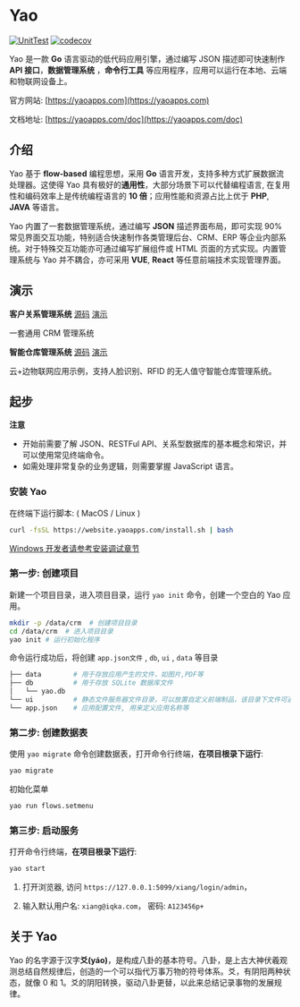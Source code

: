 # Yao

[![UnitTest](https://github.com/YaoApp/yao/actions/workflows/unit-test.yml/badge.svg)](https://github.com/YaoApp/yao/actions/workflows/unit-test.yml)
[![codecov](https://codecov.io/gh/YaoApp/yao/branch/main/graph/badge.svg?token=294Y05U71J)](https://codecov.io/gh/YaoApp/yao)

Yao 是一款 **Go** 语言驱动的低代码应用引擎，通过编写 JSON 描述即可快速制作 **API 接口**，**数据管理系统** ，**命令行工具** 等应用程序，应用可以运行在本地、云端和物联网设备上。

官方网站: [https://yaoapps.com](https://yaoapps.com)

文档地址: [https://yaoapps.com/doc](https://yaoapps.com/doc)

## 介绍

Yao 基于 **flow-based** 编程思想，采用 **Go** 语言开发，支持多种方式扩展数据流处理器。这使得 Yao 具有极好的**通用性**，大部分场景下可以代替编程语言, 在复用性和编码效率上是传统编程语言的 **10 倍**；应用性能和资源占比上优于 **PHP**, **JAVA** 等语言。

Yao 内置了一套数据管理系统，通过编写 **JSON** 描述界面布局，即可实现 90% 常见界面交互功能，特别适合快速制作各类管理后台、CRM、ERP 等企业内部系统。对于特殊交互功能亦可通过编写扩展组件或 HTML 页面的方式实现。内置管理系统与 Yao 并不耦合，亦可采用 **VUE**, **React** 等任意前端技术实现管理界面。

## 演示

**客户关系管理系统** [源码](https://github.com/yaoapp/crm) [演示](https://demo-crm.yaoapps.com)

一套通用 CRM 管理系统

**智能仓库管理系统** [源码](https://github.com/yaoapp/warehouse) [演示](https://demo-warehouse.yaoapps.com)

云+边物联网应用示例，支持人脸识别、RFID 的无人值守智能仓库管理系统。

## 起步

**注意**

- 开始前需要了解 JSON、RESTFul API、关系型数据库的基本概念和常识，并可以使用常见终端命令。
- 如需处理非常复杂的业务逻辑，则需要掌握 JavaScript 语言。

### 安装 Yao

在终端下运行脚本: ( MacOS / Linux )

```bash
curl -fsSL https://website.yaoapps.com/install.sh | bash
```

[Windows 开发者请参考安装调试章节](https://yaoapps.com/doc/a.%E4%BB%8B%E7%BB%8D/b.%E5%AE%89%E8%A3%85%E8%B0%83%E8%AF%95)

### 第一步: 创建项目

新建一个项目目录，进入项目目录，运行 `yao init` 命令，创建一个空白的 Yao 应用。

```bash
mkdir -p /data/crm  # 创建项目目录
cd /data/crm  # 进入项目目录
yao init # 运行初始化程序
```

命令运行成功后，将创建 `app.json文件` , `db`, `ui` , `data` 等目录

```bash
├── data        # 用于存放应用产生的文件，如图片,PDF等
├── db          # 用于存放 SQLite 数据库文件
│   └── yao.db
└── ui          # 静态文件服务器文件目录，可以放置自定义前端制品，该目录下文件可通过 http://host:port/文件名称 访问。
└── app.json    # 应用配置文件, 用来定义应用名称等
```

### 第二步: 创建数据表

使用 `yao migrate` 命令创建数据表，打开命令行终端，**在项目根录下运行**:

```bash
yao migrate
```

初始化菜单

```bash
yao run flows.setmenu
```

### 第三步: 启动服务

打开命令行终端，**在项目根录下运行**:

```bash
yao start
```

1. 打开浏览器, 访问 `https://127.0.0.1:5099/xiang/login/admin`，

2. 输入默认用户名: `xiang@iqka.com`， 密码: `A123456p+`

## 关于 Yao

Yao 的名字源于汉字**爻(yáo)**，是构成八卦的基本符号。八卦，是上古大神伏羲观测总结自然规律后，创造的一个可以指代万事万物的符号体系。爻，有阴阳两种状态，就像 0 和 1。爻的阴阳转换，驱动八卦更替，以此来总结记录事物的发展规律。
